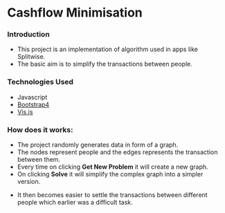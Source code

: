 # Cashflow Minimisation

### Introduction

- This project is an implementation of algorithm used in apps like Splitwise.
- The basic aim is to simplify the transactions between people.

### Technologies Used

- Javascript
- [Bootstrap4](https://getbootstrap.com/)
- [Vis.js](https://visjs.org/)

### How does it works:

- The project randomly generates data in form of a graph.
- The nodes represent people and the edges represents the transaction between them.
- Every time on clicking **Get New Problem** it will create a new graph.
- On clicking **Solve** it will simplify the complex graph into a simpler version.

* It then becomes easier to settle the transactions between different people which earlier was a difficult task.
